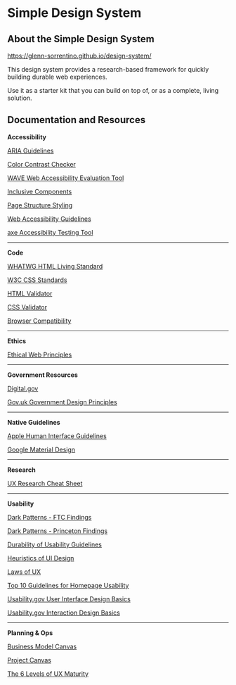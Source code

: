 # Simple Design System

## About the Simple Design System

https://glenn-sorrentino.github.io/design-system/

This design system provides a research-based framework for quickly building durable web experiences.

Use it as a starter kit that you can build on top of, or as a complete, living solution.

## Documentation and Resources

**Accessibility**

[ARIA Guidelines](https://www.w3.org/WAI/standards-guidelines/aria/)

[Color Contrast Checker](https://webaim.org/resources/contrastchecker/)

[WAVE Web Accessibility Evaluation Tool](https://wave.webaim.org/)

[Inclusive Components](https://inclusive-components.design/)

[Page Structure Styling](https://www.w3.org/WAI/tutorials/page-structure/styling/)

[Web Accessibility Guidelines](https://www.nngroup.com/reports/usability-guidelines-accessible-web-design/)

[axe Accessibility Testing Tool](https://www.deque.com/axe/)

---

**Code**

[WHATWG HTML Living Standard](https://html.spec.whatwg.org/multipage/introduction.html)

[W3C CSS Standards](https://www.w3.org/Style/CSS/)

[HTML Validator](https://validator.w3.org/)

[CSS Validator](https://jigsaw.w3.org/css-validator/)

[Browser Compatibility](https://caniuse.com/)

---
**Ethics**

[Ethical Web Principles](https://www.w3.org/TR/ethical-web-principles/)

---
**Government Resources**

[Digital.gov](https://digital.gov/)

[Gov.uk Government Design Principles](https://www.gov.uk/guidance/government-design-principles)

---

**Native Guidelines**

[Apple Human Interface Guidelines](https://developer.apple.com/design/human-interface-guidelines/)

[Google Material Design](https://material.io/design)

---

**Research**

[UX Research Cheat Sheet](https://www.nngroup.com/articles/ux-research-cheat-sheet/)

---

**Usability**

[Dark Patterns - FTC Findings](https://github.com/glenn-sorrentino/design-system/blob/main/resources/Dark%20Patterns/ftc-dark-patterns.pdf)

[Dark Patterns - Princeton Findings](https://github.com/glenn-sorrentino/design-system/blob/main/resources/Dark%20Patterns/princeton-dark-patterns.pdf)

[Durability of Usability Guidelines](https://www.nngroup.com/articles/durability-of-usability-guidelines/)

[Heuristics of UI Design](https://www.nngroup.com/articles/ten-usability-heuristics/)

[Laws of UX](https://lawsofux.com/)

[Top 10 Guidelines for Homepage Usability](https://www.nngroup.com/articles/top-ten-guidelines-for-homepage-usability/)

[Usability.gov User Interface Design Basics](https://www.usability.gov/what-and-why/user-interface-design.html) 

[Usability.gov Interaction Design Basics](https://www.usability.gov/what-and-why/interaction-design.html)

---

**Planning & Ops**

[Business Model Canvas](https://en.wikipedia.org/wiki/Business_Model_Canvas)

[Project Canvas](http://www.projectcanvas.dk/)

[The 6 Levels of UX Maturity](https://www.nngroup.com/articles/ux-maturity-model/)

